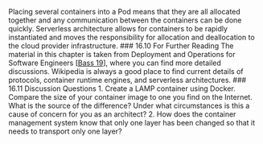 Placing several containers into a Pod means that they are all allocated together and any communication between the containers can be done quickly. Serverless architecture allows for containers to be rapidly instantiated and moves the responsibility for allocation and deallocation to the cloud provider infrastructure. ### 16.10 For Further Reading The material in this chapter is taken from Deployment and Operations for Software Engineers [[Bass 19](ref01.xhtml#ref_17)], where you can find more detailed discussions. Wikipedia is always a good place to find current details of protocols, container runtime engines, and serverless architectures. ### 16.11 Discussion Questions 1. Create a LAMP container using Docker. Compare the size of your container image to one you find on the Internet. What is the source of the difference? Under what circumstances is this a cause of concern for you as an architect? 2. How does the container management system know that only one layer has been changed so that it needs to transport only one layer?